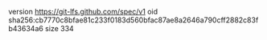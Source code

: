 version https://git-lfs.github.com/spec/v1
oid sha256:cb7770c8bfae81c233f0183d560bfac87ae8a2646a790cff2882c83fb43634a6
size 334
